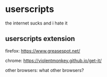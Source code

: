 # userscripts
the internet sucks and i hate it

## userscripts extension

firefox: https://www.greasespot.net/

chrome: https://violentmonkey.github.io/get-it/

other browsers: what other browsers?
